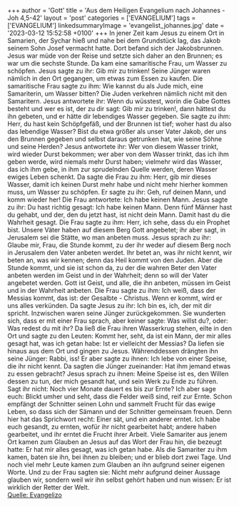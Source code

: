 +++
author = 'Gott'
title = 'Aus dem Heiligen Evangelium nach Johannes - Joh 4,5-42'
layout = 'post'
categories = ['EVANGELIUM']
tags = ['EVANGELIUM']
linkedsummaryImage = 'evangelist_johannes.jpg'
date = '2023-03-12 15:52:58 +0100'
+++
In jener Zeit kam Jesus zu einem Ort in Samarien, der Sychar hieß und nahe bei dem Grundstück lag, das Jakob seinem Sohn Josef vermacht hatte.
Dort befand sich der Jakobsbrunnen. Jesus war müde von der Reise und setzte sich daher an den Brunnen; es war um die sechste Stunde.
Da kam eine samaritische Frau, um Wasser zu schöpfen.<!--more--> Jesus sagte zu ihr: Gib mir zu trinken!
Seine Jünger waren nämlich in den Ort gegangen, um etwas zum Essen zu kaufen.
Die samaritische Frau sagte zu ihm: Wie kannst du als Jude mich, eine Samariterin, um Wasser bitten? Die Juden verkehren nämlich nicht mit den Samaritern.
Jesus antwortete ihr: Wenn du wüsstest, worin die Gabe Gottes besteht und wer es ist, der zu dir sagt: Gib mir zu trinken!, dann hättest du ihn gebeten, und er hätte dir lebendiges Wasser gegeben.
Sie sagte zu ihm: Herr, du hast kein Schöpfgefäß, und der Brunnen ist tief; woher hast du also das lebendige Wasser?
Bist du etwa größer als unser Vater Jakob, der uns den Brunnen gegeben und selbst daraus getrunken hat, wie seine Söhne und seine Herden?
Jesus antwortete ihr: Wer von diesem Wasser trinkt, wird wieder Durst bekommen;
wer aber von dem Wasser trinkt, das ich ihm geben werde, wird niemals mehr Durst haben; vielmehr wird das Wasser, das ich ihm gebe, in ihm zur sprudelnden Quelle werden, deren Wasser ewiges Leben schenkt.
Da sagte die Frau zu ihm: Herr, gib mir dieses Wasser, damit ich keinen Durst mehr habe und nicht mehr hierher kommen muss, um Wasser zu schöpfen.
Er sagte zu ihr: Geh, ruf deinen Mann, und komm wieder her!
Die Frau antwortete: Ich habe keinen Mann. Jesus sagte zu ihr: Du hast richtig gesagt: Ich habe keinen Mann.
Denn fünf Männer hast du gehabt, und der, den du jetzt hast, ist nicht dein Mann. Damit hast du die Wahrheit gesagt.
Die Frau sagte zu ihm: Herr, ich sehe, dass du ein Prophet bist.
Unsere Väter haben auf diesem Berg Gott angebetet; ihr aber sagt, in Jerusalem sei die Stätte, wo man anbeten muss.
Jesus sprach zu ihr: Glaube mir, Frau, die Stunde kommt, zu der ihr weder auf diesem Berg noch in Jerusalem den Vater anbeten werdet.
Ihr betet an, was ihr nicht kennt, wir beten an, was wir kennen; denn das Heil kommt von den Juden.
Aber die Stunde kommt, und sie ist schon da, zu der die wahren Beter den Vater anbeten werden im Geist und in der Wahrheit; denn so will der Vater angebetet werden.
Gott ist Geist, und alle, die ihn anbeten, müssen im Geist und in der Wahrheit anbeten.
Die Frau sagte zu ihm: Ich weiß, dass der Messias kommt, das ist: der Gesalbte - Christus. Wenn er kommt, wird er uns alles verkünden.
Da sagte Jesus zu ihr: Ich bin es, ich, der mit dir spricht.
Inzwischen waren seine Jünger zurückgekommen. Sie wunderten sich, dass er mit einer Frau sprach, aber keiner sagte: Was willst du?, oder: Was redest du mit ihr?
Da ließ die Frau ihren Wasserkrug stehen, eilte in den Ort und sagte zu den Leuten:
Kommt her, seht, da ist ein Mann, der mir alles gesagt hat, was ich getan habe: Ist er vielleicht der Messias?
Da liefen sie hinaus aus dem Ort und gingen zu Jesus.
Währenddessen drängten ihn seine Jünger: Rabbi, iss!
Er aber sagte zu ihnen: Ich lebe von einer Speise, die ihr nicht kennt.
Da sagten die Jünger zueinander: Hat ihm jemand etwas zu essen gebracht?
Jesus sprach zu ihnen: Meine Speise ist es, den Willen dessen zu tun, der mich gesandt hat, und sein Werk zu Ende zu führen.
Sagt ihr nicht: Noch vier Monate dauert es bis zur Ernte? Ich aber sage euch: Blickt umher und seht, dass die Felder weiß sind, reif zur Ernte.
Schon empfängt der Schnitter seinen Lohn und sammelt Frucht für das ewige Leben, so dass sich der Sämann und der Schnitter gemeinsam freuen.
Denn hier hat das Sprichwort recht: Einer sät, und ein anderer erntet.
Ich habe euch gesandt, zu ernten, wofür ihr nicht gearbeitet habt; andere haben gearbeitet, und ihr erntet die Frucht ihrer Arbeit.
Viele Samariter aus jenem Ort kamen zum Glauben an Jesus auf das Wort der Frau hin, die bezeugt hatte: Er hat mir alles gesagt, was ich getan habe.
Als die Samariter zu ihm kamen, baten sie ihn, bei ihnen zu bleiben; und er blieb dort zwei Tage.
Und noch viel mehr Leute kamen zum Glauben an ihn aufgrund seiner eigenen Worte.
Und zu der Frau sagten sie: Nicht mehr aufgrund deiner Aussage glauben wir, sondern weil wir ihn selbst gehört haben und nun wissen: Er ist wirklich der Retter der Welt.<br> [Quelle: Evangelizo](https://evangeliumtagfuertag.org/DE/gospel)